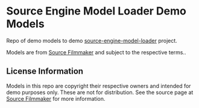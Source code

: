 # Source Engine Model Loader Demo Models

Repo of demo models to demo [source-engine-model-loader](https://github.com/gkjohnson/source-engine-model-loader) project.

Models are from [Source Filmmaker](https://store.steampowered.com/app/1840/Source_Filmmaker/) and subject to the respective terms..

## License Information

Models in this repo are copyright their respective owners and intended for demo purposes only. These are not for distribution. See the source page at [Source Filmmaker](https://store.steampowered.com/app/1840/Source_Filmmaker/) for more information.

